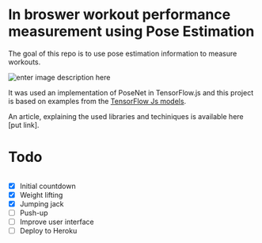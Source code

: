 # In broswer workout performance measurement using Pose Estimation

The goal of this repo is to use pose estimation information to measure workouts.

![enter image description here](./images/demo-gif.gif)

It was used an implementation of PoseNet in TensorFlow.js and this project is based on examples from the [TensorFlow Js models](https://github.com/tensorflow/tfjs-models). 
	
An article, explaining the used libraries and techiniques is available here [put link].

# Todo

```
```
- [x] Initial countdown
- [x] Weight lifting
- [x] Jumping jack
- [ ] Push-up
- [ ] Improve user interface
- [ ] Deploy to Heroku
```
